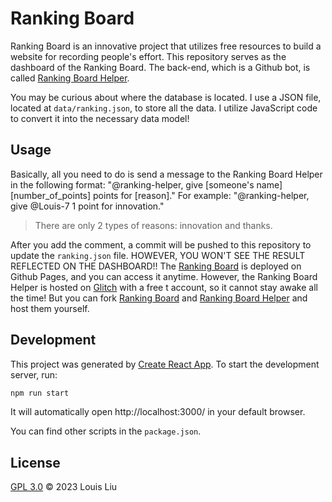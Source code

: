 # Ranking Board

Ranking Board is an innovative project that utilizes free resources to build a website for recording people's effort. This repository serves as the dashboard of the Ranking Board. The back-end, which is a Github bot, is called [Ranking Board Helper](https://github.com/Louis-7/ranking-board-helper).

You may be curious about where the database is located. I use a JSON file, located at `data/ranking.json`, to store all the data. I utilize JavaScript code to convert it into the necessary data model!

## Usage

Basically, all you need to do is send a message to the Ranking Board Helper in the following format: "@ranking-helper, give [someone's name] [number_of_points] points for [reason]." For example: "@ranking-helper, give @Louis-7 1 point for innovation."

> There are only 2 types of reasons: innovation and thanks.

After you add the comment, a commit will be pushed to this repository to update the `ranking.json` file. HOWEVER, YOU WON'T SEE THE RESULT REFLECTED ON THE DASHBOARD!! The [Ranking Board](https://louis-7.github.io/ranking-board/) is deployed on Github Pages, and you can access it anytime. However, the Ranking Board Helper is hosted on [Glitch](https://glitch.com/) with a free t account, so it cannot stay awake all the time! But you can fork [Ranking Board](https://github.com/Louis-7/ranking-board) and [Ranking Board Helper](https://github.com/Louis-7/ranking-board-helper) and host them yourself.

## Development

This project was generated by [Create React App](https://github.com/facebook/create-react-app). To start the development server, run:

```sh
npm run start
```

It will automatically open http://localhost:3000/ in your default browser.

You can find other scripts in the `package.json`.
## License

[GPL 3.0](LICENSE) © 2023 Louis Liu
